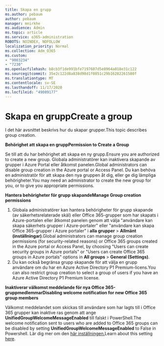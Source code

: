 ```yaml
---
title: Skapa en grupp
ms.author: pebaum
author: pebaum
manager: mnirkhe
ms.audience: Admin
ms.topic: article
ms.service: o365-administration
ROBOTS: NOINDEX, NOFOLLOW
localization_priority: Normal
ms.collection: Adm_O365
ms.custom:
- "9003234"
- "7230"
ms.openlocfilehash: b8cb3f1de991bfe7197607d5e8964a018e31c122
ms.sourcegitcommit: 35e2c122d8a838d98d1f0851c29b16282261580f
ms.translationtype: MT
ms.contentlocale: sv-SE
ms.lasthandoff: 11/17/2020
ms.locfileid: "49089177"
---
```

# <a name="create-a-group"></a><span data-ttu-id="e9889-102">Skapa en grupp</span><span class="sxs-lookup"><span data-stu-id="e9889-102">Create a group</span></span>

<span data-ttu-id="e9889-103">I det här avsnittet beskrivs hur du skapar grupper.</span><span class="sxs-lookup"><span data-stu-id="e9889-103">This topic describes group creation.</span></span>

<span data-ttu-id="e9889-104">**Behörighet att skapa en grupp**</span><span class="sxs-lookup"><span data-stu-id="e9889-104">**Permission to Create a Group**</span></span>

<span data-ttu-id="e9889-105">Se till att du har behörighet att skapa en ny grupp.</span><span class="sxs-lookup"><span data-stu-id="e9889-105">Ensure you are authorized to create a new group.</span></span> <span data-ttu-id="e9889-106">Globala administratörer kan inaktivera skapande av grupper i Azure Portal eller åtkomst panelen.</span><span class="sxs-lookup"><span data-stu-id="e9889-106">Global administrators can disable group creation in the Azure portal or Access Panel.</span></span> <span data-ttu-id="e9889-107">Du kan behöva en administratör för att skapa den nya gruppen åt dig, eller ge dig lämpliga behörigheter.</span><span class="sxs-lookup"><span data-stu-id="e9889-107">You may need an administrator to create the new group for you, or to give you appropriate permissions.</span></span>

<span data-ttu-id="e9889-108">**Hantera behörigheter för grupp skapande**</span><span class="sxs-lookup"><span data-stu-id="e9889-108">**Manage Group creation permissions**</span></span>

1. <span data-ttu-id="e9889-109">Globala administratörer kan hantera behörigheter för grupp skapande (av säkerhetsrelaterade skäl) eller Office 365-grupper som har skapats i Azure-portalen eller åtkomst panelen genom att välja "användare kan skapa säkerhets grupper i Azure-portaler" eller "användare kan skapa Office 365-grupper i Azure portaler" i **alla grupper**  >  **Allmänt (inställningar)**.</span><span class="sxs-lookup"><span data-stu-id="e9889-109">Global administrators can manage group creation permissions (for security-related reasons) or Office 365 groups created in the Azure portal or Access Panel, by choosing "Users can create security groups in Azure portals" or "Users can create Office 365 groups in Azure portals" options in **All groups** > **General (Settings)**.</span></span>
2. <span data-ttu-id="e9889-110">Du kan också begränsa grupp skapande för att välja en grupp användare om du har en Azure Active Directory P1 Premium-licens.</span><span class="sxs-lookup"><span data-stu-id="e9889-110">You can also restrict group creation to select a group of users if you have an Azure Active Directory P1 Premium license.</span></span>

<span data-ttu-id="e9889-111">**Inaktiverar välkomst meddelande för nya Office 365-gruppmedlemmar**</span><span class="sxs-lookup"><span data-stu-id="e9889-111">**Disabling welcome notification for new Office 365 group members**</span></span>

<span data-ttu-id="e9889-112">Välkomst meddelandet som skickas till användare som har lagts till i Office 365 grupper kan inaktive ras genom att ange **UnifiedGroupWelcomeMessageEnabled** till falskt i PowerShell.</span><span class="sxs-lookup"><span data-stu-id="e9889-112">The welcome notification sent to users who are added to Office 365 groups can be disabled by setting **UnifiedGroupWelcomeMessageEnabled** to False in Powershell.</span></span> <span data-ttu-id="e9889-113">Lär dig mer om den [här inställningen.](https://docs.microsoft.com/powershell/module/exchange/set-unifiedgroup?view=exchange-ps&preserve-view=true)</span><span class="sxs-lookup"><span data-stu-id="e9889-113">Learn about this setting [here](https://docs.microsoft.com/powershell/module/exchange/set-unifiedgroup?view=exchange-ps&preserve-view=true).</span></span>

